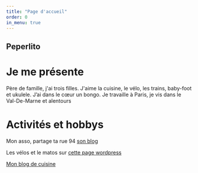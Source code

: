 ```yaml
---
title: "Page d'accueil"
order: 0
in_menu: true
---
```

## Peperlito


# Je me présente

Père de famille, j'ai trois filles. J'aime la cuisine, le vélo, les trains, baby-foot et ukulele. J’ai dans le cœur un bongo. Je travaille à Paris, je vis dans le Val-De-Marne et alentours

Activités et hobbys
=============

Mon asso, partage ta rue 94 [son blog](https://partagetarue94.wordpress.com/)

Les vélos et le matos sur [cette page wordpress](https://lavilavelo.wordpress.com/)

[Mon blog de cuisine](https://toutcontoutbon.wordpress.com/) 